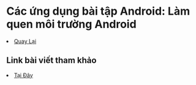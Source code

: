 <h1>Các ứng dụng bài tập Android: Làm quen môi trường Android</h1>

<li><a href="https://github.com/nkhoa62/Android-Studio">Quay Lại</a></li>

<h2>Link bài viết tham khảo</h2>
<li><a href="https://ngocminhtran.com/2018/06/28/lap-trinh-android-dung-android-studio-3-x/">Tại Đây</a></li>
